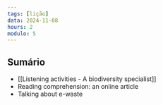 ```yaml
---
tags: [lição]
data: 2024-11-08
hours: 2
modulo: 5
---
```


## Sumário
- [[Listening activities - A biodiversity specialist]]
- Reading comprehension: an online article
- Talking about e-waste